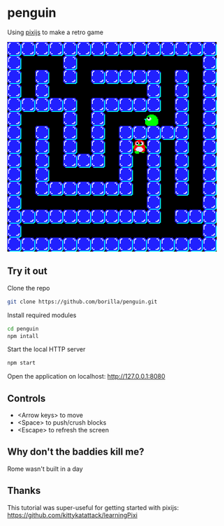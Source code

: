 # penguin

Using [pixijs](https://pixijs.download/dev/docs/index.html) to make a retro game

![Game screenshot](doc/screenshot.png "Game screenshot")

## Try it out

Clone the repo

```sh
git clone https://github.com/borilla/penguin.git
```

Install required modules

```sh
cd penguin
npm intall
```

Start the local HTTP server

```sh
npm start
```

Open the application on localhost: http://127.0.0.1:8080

## Controls

* &lt;Arrow keys&gt; to move
* &lt;Space&gt; to push/crush blocks
* &lt;Escape&gt; to refresh the screen

## Why don't the baddies kill me?

Rome wasn't built in a day

## Thanks

This tutorial was super-useful for getting started with pixijs: https://github.com/kittykatattack/learningPixi
